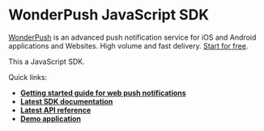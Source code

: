 # WonderPush JavaScript SDK

[WonderPush](https://www.wonderpush.com) is an advanced push notification service for iOS and Android applications and Websites. High volume and fast delivery. [Start for free](https://dashboard.wonderpush.com/account/signup).

This a JavaScript SDK.

Quick links:
* [**Getting started guide for web push notifications**](https://docs.wonderpush.com/docs/web-push-notifications-quickstart)
* [**Latest SDK documentation**](https://wonderpush.github.io/wonderpush-javascript-sdk/)
* [**Latest API reference**](https://wonderpush.github.io/wonderpush-javascript-sdk/api.html)
* [**Demo application**](https://www.wonderpush.com/demo/)
